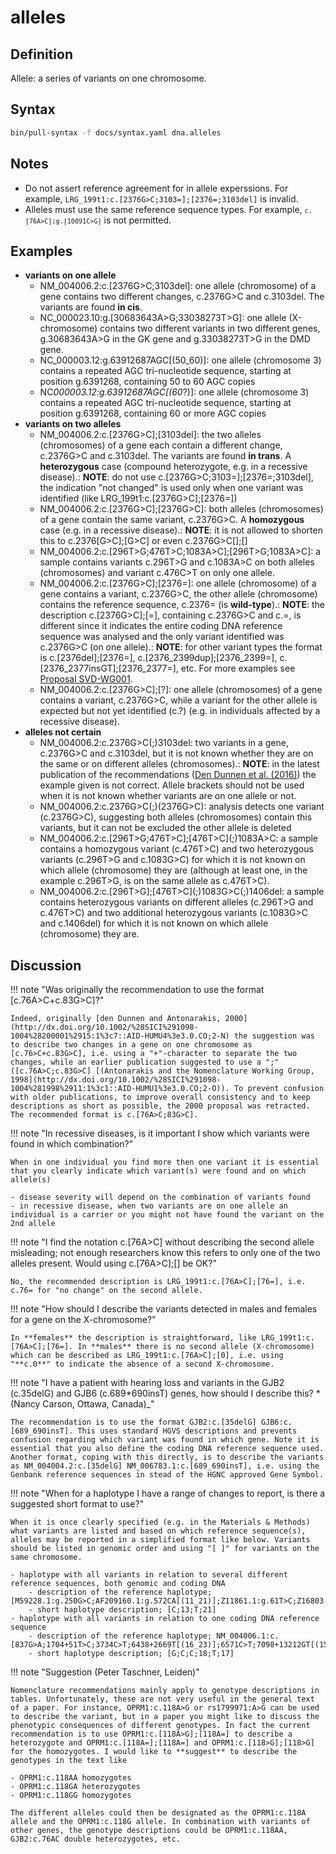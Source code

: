 # alleles

## Definition

Allele: a series of variants on one chromosome.

## Syntax

```sh exec="true"
bin/pull-syntax -f docs/syntax.yaml dna.alleles
```

## Notes

- Do not assert reference agreement for in allele experssions. For example, <code class="invalid">LRG_199t1:c.[2376G>C;3103=];[2376=;3103del]</code> is invalid.
- Alleles must use the same reference sequence types. For example, <code class="invalid"><code
  class="spot1">c.</code>`[76A>C];`<code class="spot1">g.</code>`[10091C>G]`</code> is not permitted.

## Examples

- **variants on one allele**
  - NM_004006.2:c.[2376G>C;3103del]: one allele (chromosome) of a gene contains two different changes, c.2376G>C and c.3103del. The variants are found **in cis**.
  - NC_000023.10:g.[30683643A>G;33038273T>G]: one allele (X-chromosome) contains two different variants in two different genes, g.30683643A>G in the GK gene and g.33038273T>G in the DMD gene.
  - NC_000003.12:g.63912687AGC[(50\_60)]: one allele (chromosome 3) contains a repeated AGC tri-nucleotide sequence, starting at position g.6391268, containing 50 to 60 AGC copies
  - NC*000003.12:g.63912687AGC[(60*?)]: one allele (chromosome 3) contains a repeated AGC tri-nucleotide sequence, starting at position g.6391268, containing 60 or more AGC copies
- **variants on two alleles**
  - NM_004006.2:c.[2376G>C];[3103del]: the two alleles (chromosomes) of a gene each contain a different change, c.2376G>C and c.3103del. The variants are found **in trans**. A **heterozygous** case (compound heterozygote, e.g. in a recessive disease).: **NOTE**: do not use c.[2376G>C;3103=];[2376=;3103del], the indication "not changed" is used only when one variant was identified (like LRG_199t1:c.[2376G>C];[2376=])
  - NM_004006.2:c.[2376G>C];[2376G>C]: both alleles (chromosomes) of a gene contain the same variant, c.2376G>C. A **homozygous** case (e.g. in a recessive disease).: **NOTE**: it is not allowed to shorten this to c.2376[G>C];[G>C] or even c.2376G>C[];[]
  - NM_004006.2:c.[296T>G;476T>C;1083A>C];[296T>G;1083A>C]: a sample contains variants c.296T>G and c.1083A>C on both alleles (chromosomes) and variant c.476C>T on only one allele.
  - NM_004006.2:c.[2376G>C];[2376=]: one allele (chromosome) of a gene contains a variant, c.2376G>C, the other allele (chromosome) contains the reference sequence, c.2376= (is **wild-type**).: **NOTE**: the description c.[2376G>C];[=], containing c.2376G>C and c.=, is different since it indicates the entire coding DNA reference sequence was analysed and the only variant identified was c.2376G>C (on one allele).: **NOTE**: for other variant types the format is c.[2376del];[2376=], c.[2376\_2399dup];[2376\_2399=], c.[2376\_2377insGT];[2376\_2377=], etc. For more examples see [Proposal SVD-WG001](../../consultation/SVD-WG001.md).
  - NM_004006.2:c.[2376G>C];[?]: one allele (chromosomes) of a gene contains a variant, c.2376G>C, while a variant for the other allele is expected but not yet identified (c.?) (e.g. in individuals affected by a recessive disease).
- **alleles not certain**
  - NM_004006.2:c.2376G>C(;)3103del: two variants in a gene, c.2376G>C and c.3103del, but it is not known whether they are on the same or on different alleles (chromosomes).: **NOTE**: in the latest publication of the recommendations ([Den Dunnen et al. (2016)](http://onlinelibrary.wiley.com/doi/10.1002/humu.22981/pdf)) the example given is not correct. Allele brackets should not be used when it is not known whether variants are on one allele or not.
  - NM_004006.2:c.2376G>C(;)(2376G>C): analysis detects one variant (c.2376G>C), suggesting both alleles (chromosomes) contain this variants, but it can not be excluded the other allele is deleted
  - NM_004006.2:c.[296T>G;476T>C];[476T>C]\(;)1083A>C: a sample contains a homozygous variant (c.476T>C) and two heterozygous variants (c.296T>G and c.1083G>C) for which it is not known on which allele (chromosome) they are (although at least one, in the example c.296T>G, is on the same allele as c.476T>C).
  - NM_004006.2:c.[296T>G];[476T>C]\(;)1083G>C(;)1406del: a sample contains heterozygous variants on different alleles (c.296T>G and c.476T>C) and two additional heterozygous variants (c.1083G>C and c.1406del) for which it is not known on which allele (chromosome) they are.

## Discussion

!!! note "Was originally the recommendation to use the format [c.76A>C+c.83G>C]?"

    Indeed, originally [den Dunnen and Antonarakis, 2000](http://dx.doi.org/10.1002/%28SICI%291098-1004%28200001%2915:1%3c7::AID-HUMU4%3e3.0.CO;2-N) the suggestion was to describe two changes in a gene on one chromosome as [c.76>C+c.83G>C], i.e. using a "+"-character to separate the two changes, while an earlier publication suggested to use a ";" ([c.76A>C;c.83G>C] [(Antonarakis and the Nomenclature Working Group, 1998](http://dx.doi.org/10.1002/%28SICI%291098-1004%281998%2911:1%3c1::AID-HUMU1%3e3.0.CO;2-O)). To prevent confusion with older publications, to improve overall consistency and to keep descriptions as short as possible, the 2000 proposal was retracted. The recommended format is c.[76A>C;83G>C].

!!! note "In recessive diseases, is it important I show which variants were found in which combination?"

    When in one individual you find more then one variant it is essential that you clearly indicate which variant(s) were found and on which allele(s)

    - disease severity will depend on the combination of variants found
    - in recessive disease, when two variants are on one allele an individual is a carrier or you might not have found the variant on the 2nd allele

!!! note "I find the notation c.[76A>C] without describing the second allele misleading; not enough researchers know this refers to only one of the two alleles present. Would using c.[76A>C];[] be OK?"

    No, the recommended description is LRG_199t1:c.[76A>C];[76=], i.e. c.76= for "no change" on the second allele.

!!! note "How should I describe the variants detected in males and females for a gene on the X-chromosome?"

    In **females** the description is straightforward, like LRG_199t1:c.[76A>C];[76=]. In **males** there is no second allele (X-chromosome) which can be described as LRG_199t1:c.[76A>C];[0], i.e. using "**c.0**" to indicate the absence of a second X-chromosome.

!!! note "I have a patient with hearing loss and variants in the GJB2 (c.35delG) and GJB6 (c.689*690insT) genes, how should I describe this? *(Nancy Carson, Ottawa, Canada)\_"

    The recommendation is to use the format GJB2:c.[35delG] GJB6:c.[689_690insT]. This uses standard HGVS descriptions and prevents confusion regarding which variant was found in which gene. Note it is essential that you also define the coding DNA reference sequence used. Another format, coping with this directly, is to describe the variants as NM_004004.2:c.[35delG] NM_006783.1:c.[689_690insT], i.e. using the Genbank reference sequences in stead of the HGNC approved Gene Symbol.

!!! note "When for a haplotype I have a range of changes to report, is there a suggested short format to use?"

    When it is once clearly specified (e.g. in the Materials & Methods) what variants are listed and based on which reference sequence(s), alleles may be reported in a simplified format like below. Variants should be listed in genomic order and using "[ ]" for variants on the same chromosome.

    - haplotype with all variants in relation to several different reference sequences, both genomic and coding DNA
        - description of the reference haplotype; [M59228.1:g.250G>C;AF209160.1:g.572CA[(11_21)];Z11861.1:g.61T>C;Z16803.1:g.114A[(18_22)]]
        - short haplotype description; [C;13;T;21]
    - haplotype with all variants in relation to one coding DNA reference sequence
        - description of the reference haplotype; NM_004006.1:c.[837G>A;1704+51T>C;3734C>T;6438+2669T[(16_23)];6571C>T;7098+13212GT[(15_19)]]
        - short haplotype description; [G;C;C;18;T;17]

!!! note "Suggestion (Peter Taschner, Leiden)"

    Nomenclature recommendations mainly apply to genotype descriptions in tables. Unfortunately, these are not very useful in the general text of a paper. For instance, OPRM1:c.118A>G or rs1799971:A>G can be used to describe the variant, but in a paper you might like to discuss the phenotypic consequences of different genotypes. In fact the current recommendation is to use OPRM1:c.[118A>G];[118A=] to describe a heterozygote and OPRM1:c.[118A=];[118A=] and OPRM1:c.[118>G];[118>G] for the homozygotes. I would like to **suggest** to describe the genotypes in the text like

    - OPRM1:c.118AA homozygotes
    - OPRM1:c.118GA heterozygotes
    - OPRM1:c.118GG homozygotes

    The different alleles could then be designated as the OPRM1:c.118A allele and the OPRM1:c.118G allele. In combination with variants of other genes, the genotype descriptions could be OPRM1:c.118AA, GJB2:c.76AC double heterozygotes, etc.
